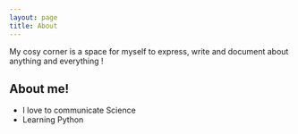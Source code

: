 ```yaml
---
layout: page
title: About
---
```


My cosy corner is a space for myself to express, write and document about anything and everything
!
## About me!
- I love to communicate Science
- Learning Python


